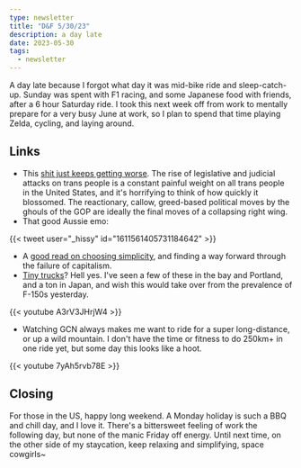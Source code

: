 ```yaml
---
type: newsletter
title: "D&F 5/30/23"
description: a day late
date: 2023-05-30
tags:
  - newsletter
---
```


A day late because I forgot what day it was mid-bike ride and sleep-catch-up. Sunday was spent with F1 racing, and some Japanese food with friends, after a 6 hour Saturday ride. I took this next week off from work to mentally prepare for a very busy June at work, so I plan to spend that time playing Zelda, cycling, and laying around.

## Links

- This [shit just keeps getting worse](https://www.erininthemorning.com/p/may-anti-trans-legislative-risk-map). The rise of legislative and judicial attacks on trans people is a constant painful weight on all trans people in the United States, and it's horrifying to think of how quickly it blossomed. The reactionary, callow, greed-based political moves by the ghouls of the GOP are ideally the final moves of a collapsing right wing.
- That good Aussie emo:

{{< tweet user="_hissy" id="1611561405731184642" >}}

- A [good read on choosing simplicity](http://simplicitycollective.com), and finding a way forward through the failure of capitalism.
- [Tiny trucks](https://www.economist.com/united-states/2023/04/20/rural-americans-are-importing-tiny-japanese-pickup-trucks)? Hell yes. I've seen a few of these in the bay and Portland, and a ton in Japan, and wish this would take over from the prevalence of F-150s yesterday.

{{< youtube A3rV3JHrjW4 >}}

- Watching GCN always makes me want to ride for a super long-distance, or up a wild mountain. I don't have the time or fitness to do 250km+ in one ride yet, but some day this looks like a hoot.

{{< youtube 7yAh5rvb78E >}}

## Closing


For those in the US, happy long weekend. A Monday holiday is such a BBQ and chill day, and I love it. There's a bittersweet feeling of work the following day, but none of the manic Friday off energy. Until next time, on the other side of my staycation, keep relaxing and simplifying, space cowgirls~
